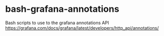 # bash-grafana-annotations
Bash scripts to use to the grafana annotations API
https://grafana.com/docs/grafana/latest/developers/http_api/annotations/
